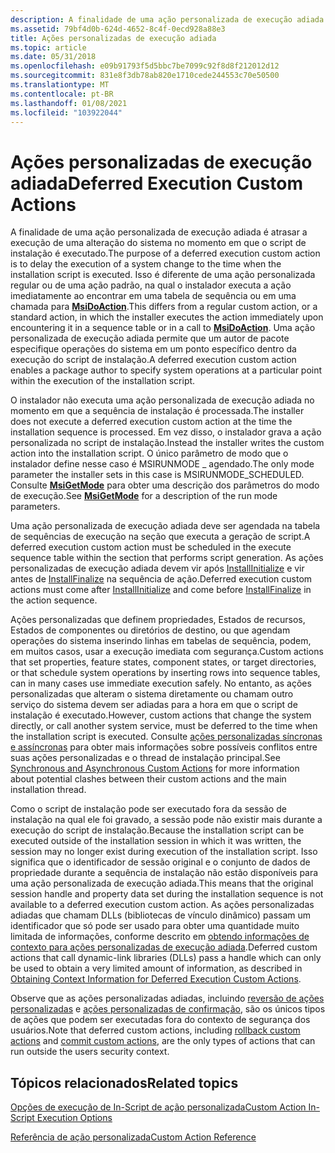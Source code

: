 ```yaml
---
description: A finalidade de uma ação personalizada de execução adiada é atrasar a execução de uma alteração do sistema no momento em que o script de instalação é executado.
ms.assetid: 79bf4d0b-624d-4652-8c4f-0ecd928a88e3
title: Ações personalizadas de execução adiada
ms.topic: article
ms.date: 05/31/2018
ms.openlocfilehash: e09b91793f5d5bbc7be7099c92f8d8f212012d12
ms.sourcegitcommit: 831e8f3db78ab820e1710cede244553c70e50500
ms.translationtype: MT
ms.contentlocale: pt-BR
ms.lasthandoff: 01/08/2021
ms.locfileid: "103922044"
---
```

# <a name="deferred-execution-custom-actions"></a><span data-ttu-id="5b16b-103">Ações personalizadas de execução adiada</span><span class="sxs-lookup"><span data-stu-id="5b16b-103">Deferred Execution Custom Actions</span></span>

<span data-ttu-id="5b16b-104">A finalidade de uma ação personalizada de execução adiada é atrasar a execução de uma alteração do sistema no momento em que o script de instalação é executado.</span><span class="sxs-lookup"><span data-stu-id="5b16b-104">The purpose of a deferred execution custom action is to delay the execution of a system change to the time when the installation script is executed.</span></span> <span data-ttu-id="5b16b-105">Isso é diferente de uma ação personalizada regular ou de uma ação padrão, na qual o instalador executa a ação imediatamente ao encontrar em uma tabela de sequência ou em uma chamada para [**MsiDoAction**](/windows/desktop/api/Msiquery/nf-msiquery-msidoactiona).</span><span class="sxs-lookup"><span data-stu-id="5b16b-105">This differs from a regular custom action, or a standard action, in which the installer executes the action immediately upon encountering it in a sequence table or in a call to [**MsiDoAction**](/windows/desktop/api/Msiquery/nf-msiquery-msidoactiona).</span></span> <span data-ttu-id="5b16b-106">Uma ação personalizada de execução adiada permite que um autor de pacote especifique operações do sistema em um ponto específico dentro da execução do script de instalação.</span><span class="sxs-lookup"><span data-stu-id="5b16b-106">A deferred execution custom action enables a package author to specify system operations at a particular point within the execution of the installation script.</span></span>

<span data-ttu-id="5b16b-107">O instalador não executa uma ação personalizada de execução adiada no momento em que a sequência de instalação é processada.</span><span class="sxs-lookup"><span data-stu-id="5b16b-107">The installer does not execute a deferred execution custom action at the time the installation sequence is processed.</span></span> <span data-ttu-id="5b16b-108">Em vez disso, o instalador grava a ação personalizada no script de instalação.</span><span class="sxs-lookup"><span data-stu-id="5b16b-108">Instead the installer writes the custom action into the installation script.</span></span> <span data-ttu-id="5b16b-109">O único parâmetro de modo que o instalador define nesse caso é MSIRUNMODE \_ agendado.</span><span class="sxs-lookup"><span data-stu-id="5b16b-109">The only mode parameter the installer sets in this case is MSIRUNMODE\_SCHEDULED.</span></span> <span data-ttu-id="5b16b-110">Consulte [**MsiGetMode**](/windows/desktop/api/Msiquery/nf-msiquery-msigetmode) para obter uma descrição dos parâmetros do modo de execução.</span><span class="sxs-lookup"><span data-stu-id="5b16b-110">See [**MsiGetMode**](/windows/desktop/api/Msiquery/nf-msiquery-msigetmode) for a description of the run mode parameters.</span></span>

<span data-ttu-id="5b16b-111">Uma ação personalizada de execução adiada deve ser agendada na tabela de sequências de execução na seção que executa a geração de script.</span><span class="sxs-lookup"><span data-stu-id="5b16b-111">A deferred execution custom action must be scheduled in the execute sequence table within the section that performs script generation.</span></span> <span data-ttu-id="5b16b-112">As ações personalizadas de execução adiada devem vir após [InstallInitialize](installinitialize-action.md) e vir antes de [InstallFinalize](installfinalize-action.md) na sequência de ação.</span><span class="sxs-lookup"><span data-stu-id="5b16b-112">Deferred execution custom actions must come after [InstallInitialize](installinitialize-action.md) and come before [InstallFinalize](installfinalize-action.md) in the action sequence.</span></span>

<span data-ttu-id="5b16b-113">Ações personalizadas que definem propriedades, Estados de recursos, Estados de componentes ou diretórios de destino, ou que agendam operações do sistema inserindo linhas em tabelas de sequência, podem, em muitos casos, usar a execução imediata com segurança.</span><span class="sxs-lookup"><span data-stu-id="5b16b-113">Custom actions that set properties, feature states, component states, or target directories, or that schedule system operations by inserting rows into sequence tables, can in many cases use immediate execution safely.</span></span> <span data-ttu-id="5b16b-114">No entanto, as ações personalizadas que alteram o sistema diretamente ou chamam outro serviço do sistema devem ser adiadas para a hora em que o script de instalação é executado.</span><span class="sxs-lookup"><span data-stu-id="5b16b-114">However, custom actions that change the system directly, or call another system service, must be deferred to the time when the installation script is executed.</span></span> <span data-ttu-id="5b16b-115">Consulte [ações personalizadas síncronas e assíncronas](synchronous-and-asynchronous-custom-actions.md) para obter mais informações sobre possíveis conflitos entre suas ações personalizadas e o thread de instalação principal.</span><span class="sxs-lookup"><span data-stu-id="5b16b-115">See [Synchronous and Asynchronous Custom Actions](synchronous-and-asynchronous-custom-actions.md) for more information about potential clashes between their custom actions and the main installation thread.</span></span>

<span data-ttu-id="5b16b-116">Como o script de instalação pode ser executado fora da sessão de instalação na qual ele foi gravado, a sessão pode não existir mais durante a execução do script de instalação.</span><span class="sxs-lookup"><span data-stu-id="5b16b-116">Because the installation script can be executed outside of the installation session in which it was written, the session may no longer exist during execution of the installation script.</span></span> <span data-ttu-id="5b16b-117">Isso significa que o identificador de sessão original e o conjunto de dados de propriedade durante a sequência de instalação não estão disponíveis para uma ação personalizada de execução adiada.</span><span class="sxs-lookup"><span data-stu-id="5b16b-117">This means that the original session handle and property data set during the installation sequence is not available to a deferred execution custom action.</span></span> <span data-ttu-id="5b16b-118">As ações personalizadas adiadas que chamam DLLs (bibliotecas de vínculo dinâmico) passam um identificador que só pode ser usado para obter uma quantidade muito limitada de informações, conforme descrito em [obtendo informações de contexto para ações personalizadas de execução adiada](obtaining-context-information-for-deferred-execution-custom-actions.md).</span><span class="sxs-lookup"><span data-stu-id="5b16b-118">Deferred custom actions that call dynamic-link libraries (DLLs) pass a handle which can only be used to obtain a very limited amount of information, as described in [Obtaining Context Information for Deferred Execution Custom Actions](obtaining-context-information-for-deferred-execution-custom-actions.md).</span></span>

<span data-ttu-id="5b16b-119">Observe que as ações personalizadas adiadas, incluindo [reversão de ações personalizadas](rollback-custom-actions.md) e [ações personalizadas de confirmação](commit-custom-actions.md), são os únicos tipos de ações que podem ser executadas fora do contexto de segurança dos usuários.</span><span class="sxs-lookup"><span data-stu-id="5b16b-119">Note that deferred custom actions, including [rollback custom actions](rollback-custom-actions.md) and [commit custom actions](commit-custom-actions.md), are the only types of actions that can run outside the users security context.</span></span>

## <a name="related-topics"></a><span data-ttu-id="5b16b-120">Tópicos relacionados</span><span class="sxs-lookup"><span data-stu-id="5b16b-120">Related topics</span></span>

<dl> <dt>

[<span data-ttu-id="5b16b-121">Opções de execução de In-Script de ação personalizada</span><span class="sxs-lookup"><span data-stu-id="5b16b-121">Custom Action In-Script Execution Options</span></span>](custom-action-in-script-execution-options.md)
</dt> <dt>

[<span data-ttu-id="5b16b-122">Referência de ação personalizada</span><span class="sxs-lookup"><span data-stu-id="5b16b-122">Custom Action Reference</span></span>](custom-action-reference.md)
</dt> </dl>

 

 



